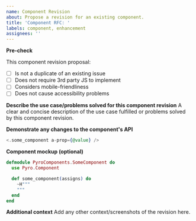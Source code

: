 ```yaml
---
name: Component Revision
about: Propose a revision for an existing component.
title: 'Component RFC: '
labels: component, enhancement
assignees: ''
---
```


**Pre-check**

This component revision proposal:

- [ ] Is not a duplicate of an existing issue
- [ ] Does not require 3rd party JS to implement
- [ ] Considers mobile-friendliness
- [ ] Does not cause accessibility problems

**Describe the use case/problems solved for this component revision**
A clear and concise description of the use case fulfilled or problems solved by this component revision.

**Demonstrate any changes to the component's API**

```heex
<.some_component a-prop={@value} />
```

**Component mockup (optional)**

```elixir
defmodule PyroComponents.SomeComponent do
  use Pyro.Component

  def some_component(assigns) do
    ~H"""
    """
  end
end
```

**Additional context**
Add any other context/screenshots of the revision here.
